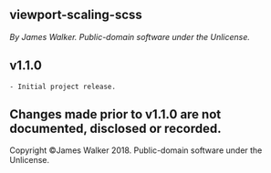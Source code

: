 <!--
VIEWPORT-SCALING-SCSS
/CHANGELOG.md
By James Walker.
Copyright James Walker 2018. Public-domain software under the Unlicense.

This file contains the version changelog for viewport-scaling-scss.
-->

viewport-scaling-scss
---------------------
*By James Walker. Public-domain software under the Unlicense.*

## v1.1.0
	- Initial project release.

## Changes made prior to v1.1.0 are not documented, disclosed or recorded.

Copyright ©James Walker 2018. Public-domain software under the Unlicense.

<!--
End of file.
-->